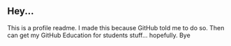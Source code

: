 ## Hey...
This is a profile readme.
I made this because GitHub told me to do so.
Then can get my GitHub Education for students stuff... hopefully.
Bye
